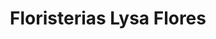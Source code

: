 ---
title: "Floristerias Lysa Flores"
url: /valencia/floristerias-lysa-flores/
shop: floristería
---
